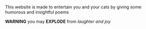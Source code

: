 This website is made to entertain you and your cats by giving some humorous and insightful poems

**WARNING** you may **EXPLODE** from *laughter and joy*
